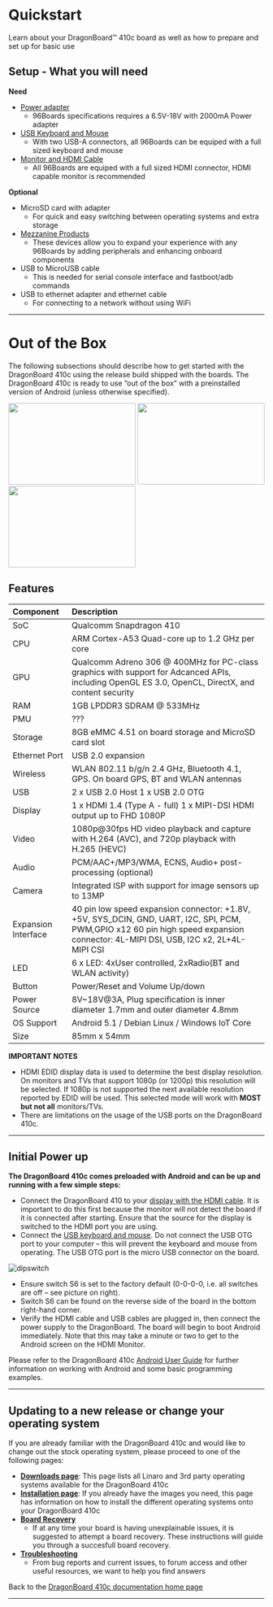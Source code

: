 # Quickstart

Learn about your DragonBoard™ 410c board as well as how to prepare and set up for basic use

## Setup - What you will need

**Need**
- [Power adapter](PowerAdapter.md)
   - 96Boards specifications requires a 6.5V-18V with 2000mA Power adapter
- [USB Keyboard and Mouse](USBKeyBoardMouse.md)
   - With two USB-A connectors, all 96Boards can be equiped with a full sized keyboard and mouse
- [Monitor and HDMI Cable](MonitorHDMI.md)
   - All 96Boards are equiped with a full sized HDMI connector, HDMI capable monitor is recommended

**Optional**
- MicroSD card with adapter
   - For quick and easy switching between operating systems and extra storage
- [Mezzanine Products](../../../MezzanineProducts/README.md)
   - These devices allow you to expand your experience with any 96Boards by adding peripherals and enhancing onboard components
- USB to MicroUSB cable
   - This is needed for serial console interface and fastboot/adb commands
- USB to ethernet adapter and ethernet cable
   - For connecting to a network without using WiFi

***

# Out of the Box

The following subsections should describe how to get started with the DragonBoard 410c using the release build shipped with the boards. The DragonBoard 410c is ready to use “out of the box” with a preinstalled version of Android (unless otherwise specified).

<img src="http://i.imgur.com/4a5GXRd.png" data-canonical-src="http://i.imgur.com/4a5GXRd.png" width="250" height="160" />
<img src="http://i.imgur.com/iAbmSuV.png" data-canonical-src="http://i.imgur.com/iAbmSuV.png" width="250" height="160" />
<img src="http://i.imgur.com/nyVSsa2.png" data-canonical-src="http://i.imgur.com/nyVSsa2.png" width="250" height="160" />

## Features

|   Component          |   Description                                                                                    |
|:---------------------|:-------------------------------------------------------------------------------------------------|
|  SoC                 | Qualcomm Snapdragon 410                                                                          |
|  CPU                 | ARM Cortex-A53 Quad-core up to 1.2 GHz per core                                                  |
|  GPU                 | Qualcomm Adreno 306 @ 400MHz for PC-class graphics with support for Adcanced APIs, including OpenGL ES 3.0, OpenCL, DirectX, and content security                                                                                     |
|  RAM                 | 1GB LPDDR3 SDRAM @ 533MHz                                                                        |
|  PMU                 | ???                                                                                              |
|  Storage             | 8GB eMMC 4.51 on board storage and MicroSD card slot                                             |
|  Ethernet Port       | USB 2.0 expansion                                                                                |
|  Wireless            | WLAN 802.11 b/g/n 2.4 GHz, Bluetooth 4.1, GPS. On board GPS, BT and WLAN antennas                |
|  USB                 | 2 x USB 2.0 Host 1 x USB 2.0 OTG                                                                 |
|  Display             | 1 x HDMI 1.4 (Type A - full) 1 x MIPI-DSI HDMI output up to FHD 1080P                            |
|  Video               | 1080p@30fps HD video playback and capture with H.264 (AVC), and 720p playback with H.265 (HEVC)  |
|  Audio               | PCM/AAC+/MP3/WMA, ECNS, Audio+ post-processing (optional)                                        |
|  Camera              | Integrated ISP with support for image sensors up to 13MP                                         |
|  Expansion Interface | 40 pin low speed expansion connector: +1.8V, +5V, SYS_DCIN, GND, UART, I2C, SPI, PCM, PWM,GPIO x12 60 pin high speed expansion connector: 4L-MIPI DSI, USB, I2C x2, 2L+4L-MIPI CSI                                                  |
|  LED                 | 6 x LED: 4xUser controlled, 2xRadio(BT and WLAN activity)                                        |
|  Button              | Power/Reset and Volume Up/down                                                                   |
|  Power Source        | 8V~18V@3A, Plug specification is inner diameter 1.7mm and outer diameter 4.8mm                   |
|  OS Support          | Android 5.1 / Debian Linux / Windows IoT Core                                                    |
|  Size                | 85mm x 54mm                                                                                      |

**IMPORTANT NOTES**

- HDMI EDID display data is used to determine the best display resolution. On monitors and TVs that support 1080p (or 1200p) this resolution will be selected. If 1080p is not supported the next available resolution reported by EDID will be used. This selected mode will work with **MOST but not all** monitors/TVs. 
- There are limitations on the usage of the USB ports on the DragonBoard 410c.

***

## Initial Power up

**The DragonBoard 410c comes preloaded with Android and can be up and running with a few simple steps:**

- Connect the DragonBoard 410 to your [display with the HDMI cable](MonitorHDMI.md). It is important to do this first because the monitor will not detect the board if it is connected after starting. Ensure that the source for the display is switched to the HDMI port you are using.
- Connect the [USB keyboard and mouse](USBKeyBoardMouse.md). Do not connect the USB OTG port to your computer – this will prevent the keyboard and mouse from operating. The USB OTG port is the micro USB connector on the board.

![dipswitch](https://www.96boards.org/wp-content/uploads/2015/04/dip_blue_20150611_142555-300x205.jpg)

- Ensure switch S6 is set to the factory default (0-0-0-0, i.e. all switches are off – see picture on right).
- Switch S6 can be found on the reverse side of the board in the bottom right-hand corner.
- Verify the HDMI cable and USB cables are plugged in, then connect the power supply to the DragonBoard. The board will begin to boot Android immediately. Note that this may take a minute or two to get to the Android screen on the HDMI Monitor.

Please refer to the DragonBoard 410c [Android User Guide](../../../dragonboard410c/AndroidUserGuide_DragonBoard.pdf) for further information on working with Android and some basic programming examples.

***

## Updating to a new release or change your operating system

If you are already familiar with the DragonBoard 410c and would like to change out the stock operating system, please proceed to one of the following pages:

- [**Downloads page**](../Downloads/README.md): This page lists all Linaro and 3rd party operating systems available for the DragonBoard 410c
- [**Installation page**](../Installation/README.md): If you already have the images you need, this page has information on how to install the different operating systems onto your DragonBoard 410c
- [**Board Recovery**](../Installation/BoardRecovery.md)
   - If at any time your board is having unexplainable issues, it is suggested to attempt a board recovery. These instructions will guide you through a succesfull board recovery.
- [**Troubleshooting**](../Troubleshooting/README.md)
   - From bug reports and current issues, to forum access and other useful resources, we want to help you find answers

Back to the [DragonBoard 410c documentation home page](../README.md)

***
